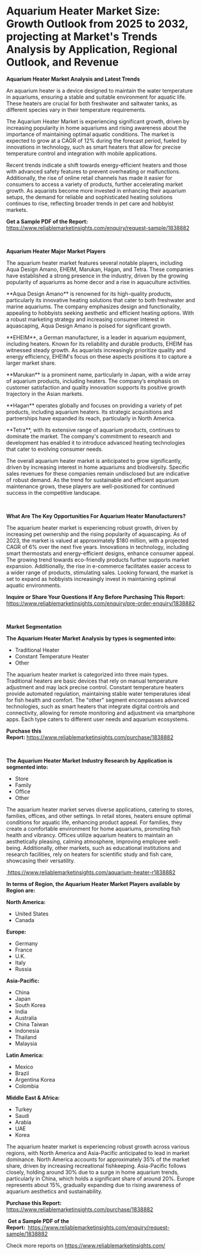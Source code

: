 <p><h1>Aquarium Heater Market Size: Growth Outlook from 2025 to 2032, projecting at Market's Trends Analysis by Application, Regional Outlook, and Revenue</h1></p><p><strong>Aquarium Heater Market Analysis and Latest Trends</strong></p>
<p><p>An aquarium heater is a device designed to maintain the water temperature in aquariums, ensuring a stable and suitable environment for aquatic life. These heaters are crucial for both freshwater and saltwater tanks, as different species vary in their temperature requirements. </p><p>The Aquarium Heater Market is experiencing significant growth, driven by increasing popularity in home aquariums and rising awareness about the importance of maintaining optimal aquatic conditions. The market is expected to grow at a CAGR of 12% during the forecast period, fueled by innovations in technology, such as smart heaters that allow for precise temperature control and integration with mobile applications. </p><p>Recent trends indicate a shift towards energy-efficient heaters and those with advanced safety features to prevent overheating or malfunctions. Additionally, the rise of online retail channels has made it easier for consumers to access a variety of products, further accelerating market growth. As aquarists become more invested in enhancing their aquarium setups, the demand for reliable and sophisticated heating solutions continues to rise, reflecting broader trends in pet care and hobbyist markets.</p></p>
<p><strong>Get a Sample PDF of the Report:&nbsp;</strong> <a href="https://www.reliablemarketinsights.com/enquiry/request-sample/1838882?utm_campaign=2282&utm_medium=2&utm_source=Github&utm_content=ia&utm_term=19022025&utm_id=aquarium-heater">https://www.reliablemarketinsights.com/enquiry/request-sample/1838882</a></p>
<p>&nbsp;</p>
<p><strong>Aquarium Heater Major Market Players</strong></p>
<p><p>The aquarium heater market features several notable players, including Aqua Design Amano, EHEIM, Marukan, Hagan, and Tetra. These companies have established a strong presence in the industry, driven by the growing popularity of aquariums as home decor and a rise in aquaculture activities.</p><p>**Aqua Design Amano** is renowned for its high-quality products, particularly its innovative heating solutions that cater to both freshwater and marine aquariums. The company emphasizes design and functionality, appealing to hobbyists seeking aesthetic and efficient heating options. With a robust marketing strategy and increasing consumer interest in aquascaping, Aqua Design Amano is poised for significant growth.</p><p>**EHEIM**, a German manufacturer, is a leader in aquarium equipment, including heaters. Known for its reliability and durable products, EHEIM has witnessed steady growth. As aquarists increasingly prioritize quality and energy efficiency, EHEIM's focus on these aspects positions it to capture a larger market share.</p><p>**Marukan** is a prominent name, particularly in Japan, with a wide array of aquarium products, including heaters. The company’s emphasis on customer satisfaction and quality innovation supports its positive growth trajectory in the Asian markets.</p><p>**Hagan** operates globally and focuses on providing a variety of pet products, including aquarium heaters. Its strategic acquisitions and partnerships have expanded its reach, particularly in North America.</p><p>**Tetra**, with its extensive range of aquarium products, continues to dominate the market. The company's commitment to research and development has enabled it to introduce advanced heating technologies that cater to evolving consumer needs.</p><p>The overall aquarium heater market is anticipated to grow significantly, driven by increasing interest in home aquariums and biodiversity. Specific sales revenues for these companies remain undisclosed but are indicative of robust demand. As the trend for sustainable and efficient aquarium maintenance grows, these players are well-positioned for continued success in the competitive landscape.</p></p>
<p>&nbsp;</p>
<p><strong>What Are The Key Opportunities For Aquarium Heater Manufacturers?</strong></p>
<p><p>The aquarium heater market is experiencing robust growth, driven by increasing pet ownership and the rising popularity of aquascaping. As of 2023, the market is valued at approximately $180 million, with a projected CAGR of 6% over the next five years. Innovations in technology, including smart thermostats and energy-efficient designs, enhance consumer appeal. The growing trend towards eco-friendly products further supports market expansion. Additionally, the rise in e-commerce facilitates easier access to a wider range of products, stimulating sales. Looking forward, the market is set to expand as hobbyists increasingly invest in maintaining optimal aquatic environments.</p></p>
<p><strong>Inquire or Share Your Questions If Any Before Purchasing This Report:</strong> <a href="https://www.reliablemarketinsights.com/enquiry/pre-order-enquiry/1838882?utm_campaign=2282&utm_medium=2&utm_source=Github&utm_content=ia&utm_term=19022025&utm_id=aquarium-heater">https://www.reliablemarketinsights.com/enquiry/pre-order-enquiry/1838882</a></p>
<p>&nbsp;</p>
<p><strong>Market Segmentation</strong></p>
<p><strong>The Aquarium Heater Market Analysis by types is segmented into:</strong></p>
<p><ul><li>Traditional Heater</li><li>Constant Temperature Heater</li><li>Other</li></ul></p>
<p><p>The aquarium heater market is categorized into three main types. Traditional heaters are basic devices that rely on manual temperature adjustment and may lack precise control. Constant temperature heaters provide automated regulation, maintaining stable water temperatures ideal for fish health and comfort. The "other" segment encompasses advanced technologies, such as smart heaters that integrate digital controls and connectivity, allowing for remote monitoring and adjustment via smartphone apps. Each type caters to different user needs and aquarium ecosystems.</p></p>
<p><strong>Purchase this Report:&nbsp;</strong><a href="https://www.reliablemarketinsights.com/purchase/1838882?utm_campaign=2282&utm_medium=2&utm_source=Github&utm_content=ia&utm_term=19022025&utm_id=aquarium-heater">https://www.reliablemarketinsights.com/purchase/1838882</a></p>
<p>&nbsp;</p>
<p><strong>The Aquarium Heater Market Industry Research by Application is segmented into:</strong></p>
<p><ul><li>Store</li><li>Family</li><li>Office</li><li>Other</li></ul></p>
<p><p>The aquarium heater market serves diverse applications, catering to stores, families, offices, and other settings. In retail stores, heaters ensure optimal conditions for aquatic life, enhancing product appeal. For families, they create a comfortable environment for home aquariums, promoting fish health and vibrancy. Offices utilize aquarium heaters to maintain an aesthetically pleasing, calming atmosphere, improving employee well-being. Additionally, other markets, such as educational institutions and research facilities, rely on heaters for scientific study and fish care, showcasing their versatility.</p></p>
<p><a href="https://www.reliablemarketinsights.com/aquarium-heater-r1838882?utm_campaign=2282&utm_medium=2&utm_source=Github&utm_content=ia&utm_term=19022025&utm_id=aquarium-heater">&nbsp;https://www.reliablemarketinsights.com/aquarium-heater-r1838882</a></p>
<p><strong>In terms of Region, the Aquarium Heater Market Players available by Region are:</strong></p>
<p>
    <p> <strong> North America: </strong>
        <ul>
            <li>United States</li>
            <li>Canada</li>
        </ul>
        </p> 
    <p> <strong> Europe: </strong>
        <ul>
            <li>Germany</li>
            <li>France</li>
            <li>U.K.</li>
            <li>Italy</li>
            <li>Russia</li>
        </ul>
        </p> 
    <p> <strong> Asia-Pacific: </strong>
        <ul>
            <li>China</li>
            <li>Japan</li>
            <li>South Korea</li>
            <li>India</li>
            <li>Australia</li>
            <li>China Taiwan</li>
            <li>Indonesia</li>
            <li>Thailand</li>
            <li>Malaysia</li>
        </ul>
        </p> 
    <p> <strong> Latin America: </strong>
        <ul>
            <li>Mexico</li>
            <li>Brazil</li>
            <li>Argentina Korea</li>
            <li>Colombia</li>
        </ul>
        </p> 
    <p> <strong> Middle East & Africa: </strong>
        <ul>
            <li>Turkey</li>
            <li>Saudi</li>
            <li>Arabia</li>
            <li>UAE</li>
            <li>Korea</li>
        </ul>
    </p>
    </p>
<p><p>The aquarium heater market is experiencing robust growth across various regions, with North America and Asia-Pacific anticipated to lead in market dominance. North America accounts for approximately 35% of the market share, driven by increasing recreational fishkeeping. Asia-Pacific follows closely, holding around 30% due to a surge in home aquarium trends, particularly in China, which holds a significant share of around 20%. Europe represents about 15%, gradually expanding due to rising awareness of aquarium aesthetics and sustainability.</p></p>
<p><strong>Purchase this Report: </strong><a href="https://www.reliablemarketinsights.com/purchase/1838882?utm_campaign=2282&utm_medium=2&utm_source=Github&utm_content=ia&utm_term=19022025&utm_id=aquarium-heater">https://www.reliablemarketinsights.com/purchase/1838882</a></p>
<p>&nbsp;<strong>Get a Sample PDF of the Report:&nbsp;&nbsp;</strong><a href="https://www.reliablemarketinsights.com/enquiry/request-sample/1838882?utm_campaign=2282&utm_medium=2&utm_source=Github&utm_content=ia&utm_term=19022025&utm_id=aquarium-heater">https://www.reliablemarketinsights.com/enquiry/request-sample/1838882</a></p>
<p><strong></strong></p>
<p>Check more reports on <a href="https://www.reliablemarketinsights.com/?utm_campaign=2282&utm_medium=2&utm_source=Github&utm_content=ia&utm_term=19022025&utm_id=aquarium-heater">https://www.reliablemarketinsights.com/</a></p>